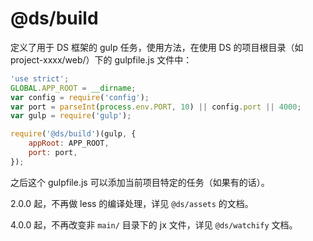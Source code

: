 # @ds/build

定义了用于 DS 框架的 gulp 任务，使用方法，在使用 DS 的项目根目录（如 project-xxxx/web/）下的 gulpfile.js 文件中：

```js
'use strict';
GLOBAL.APP_ROOT = __dirname;
var config = require('config');
var port = parseInt(process.env.PORT, 10) || config.port || 4000;
var gulp = require('gulp');

require('@ds/build')(gulp, {
    appRoot: APP_ROOT,
    port: port,
});
```

之后这个 gulpfile.js 可以添加当前项目特定的任务（如果有的话）。

2.0.0 起，不再做 less 的编译处理，详见 `@ds/assets` 的文档。

4.0.0 起，不再改变非 `main/` 目录下的 jx 文件，详见 `@ds/watchify` 文档。
